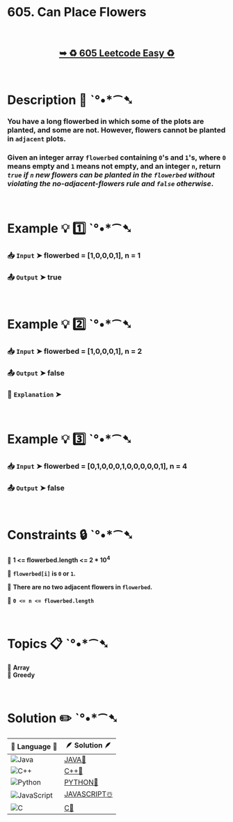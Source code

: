 # 605. Can Place Flowers

</br>

<h2 align="center"> 

<a href="https://leetcode.com/problems/can-place-flowers/description/?envType=study-plan-v2&envId=leetcode-75"><strong>➥ ♻️ 605 Leetcode Easy ♻️ </strong></a>
</h2>

</br>

# Description 📜 ˋ°•*⁀➷

### You have a long flowerbed in which some of the plots are planted, and some are not. However, flowers cannot be planted in `adjacent` plots.

### Given an integer array `flowerbed` containing `0`'s and `1`'s, where `0` means empty and `1` means not empty, and an integer `n`, return *`true` if `n` new flowers can be planted in the `flowerbed` without violating the no-adjacent-flowers rule and `false` otherwise*.

</br>

# Example 💡 1️⃣ ˋ°•*⁀➷

  ### 📥 `Input`  ➤ flowerbed = [1,0,0,0,1], n = 1

  ### 📤 `Output`  ➤ true

</br>

# Example 💡 2️⃣ ˋ°•*⁀➷

  ### 📥 `Input` ➤ flowerbed = [1,0,0,0,1], n = 2

  ### 📤 `Output`  ➤ false

  ### 🔦 `Explanation` ➤ 

</br>

# Example 💡 3️⃣ ˋ°•*⁀➷

  ### 📥 `Input` ➤ flowerbed =  [0,1,0,0,0,1,0,0,0,0,0,1], n = 4

  ### 📤 `Output`  ➤ false

</br>

# Constraints 🔒 ˋ°•*⁀➷

🔹 **1 <= flowerbed.length <= 2 * 10<sup>4</sup>** </br>

🔹 **`flowerbed[i]` is `0` or `1`.** </br>

🔹 **There are no two adjacent flowers in `flowerbed`.** </br>

🔹 **`0 <= n <= flowerbed.length`** </br>

</br>

# Topics 📋 ˋ°•*⁀➷

🔸 **Array**  </br>
🔸 **Greedy**  </br>

</br>

# Solution ✏️ ˋ°•*⁀➷

| 📒 Language 📒  | 🪶 Solution 🪶 |
| ------------- | ------------- |
|  ![Java](https://img.shields.io/badge/java-%23ED8B00.svg?style=for-the-badge&logo=openjdk&logoColor=white)  | [JAVA🍁]() |
|  ![C++](https://img.shields.io/badge/c++-%2300599C.svg?style=for-the-badge&logo=c%2B%2B&logoColor=white)  | [C++🎲]()  |
|  ![Python](https://img.shields.io/badge/python-3670A0?style=for-the-badge&logo=python&logoColor=ffdd54)    | [PYTHON🍰]() |
| ![JavaScript](https://img.shields.io/badge/javascript-%23323330.svg?style=for-the-badge&logo=javascript&logoColor=%23F7DF1E)   | [JAVASCRIPT☃️]() |
|   ![C](https://img.shields.io/badge/c-%2300599C.svg?style=for-the-badge&logo=c&logoColor=white)   | [C💖]()  |




